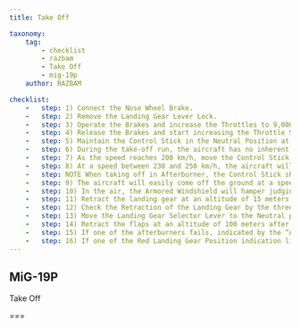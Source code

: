 ```yaml
---
title: Take Off

taxonomy:
    tag:
        - checklist
        - razbam
        - Take Off
        - mig-19p
    author: RAZBAM

checklist:
    -   step: 1) Connect the Nose Wheel Brake.
    -   step: 2) Remove the Landing Gear Lever Lock.
    -   step: 3) Operate the Brakes and increase the Throttles to 9,000-10,000 RPM.
    -   step: 4) Release the Brakes and start increasing the Throttle Setting to Military Power Setting or to Afterburner Setting as necessary.<br />When taking off from a concrete runway at the Military Power Setting and the Flaps in the 15o Take-Off Position, the take-off run will be around 600-650 meters.*<br />When taking off from a concrete runway at the Afterburner Setting with no Flaps deployed, the take-off run is reduced to around 515-520 meters.*<br />* For a clean aircraft<br />NOTE When taking off with 760-liter drop tanks, the take-off run increases by 250 meters.
    -   step: 5) Maintain the Control Stick in the Neutral Position at the beginning of the take-off run. Correct any initial yaw by applying differential braking. As the IAS increases, the Rudder becomes effective to correct any Yawing motion.
    -   step: 6) During the take-off run, the aircraft has no inherent tendency to Ground-Loop. A crosswind of 15 m/s at a 90o angle does not considerably affect the take-off run.
    -   step: 7) As the speed reaches 200 km/h, move the Control Stick backwards to about 2/3 of its travel.
    -   step: 8) At a speed between 230 and 250 km/h, the aircraft will gradually lift the nose wheel off the ground. The pilot needs only to maintain the upper contour of the nose projected against the natural horizon.
    -   step: NOTE When taking off in Afterburner, the Control Stick should be moved slightly more backward than in Military Power to lift the Nose Wheel.
    -   step: 9) The aircraft will easily come off the ground at a speed of 280 +20 km/h with no tendency to ballooning or stalling.
    -   step: 10) In the air, the Armored Windshield will hamper judging the distance from the ground, so use the left side of the Canopy to observe the ground.
    -   step: 11) Retract the landing gear at an altitude of 15 meters. The Landing Gear should be retracted below a speed of 550 km/h, in excess of this speed the retraction process will be too slow, or the Landing Gear may fail to retract. Normal retraction time must be less than 8 seconds.
    -   step: 12) Check the Retraction of the Landing Gear by the three illuminated Red lights and the “Retract Gear” signal going Off on the PPS-1 Panel. The Pilot can also check the three Mechanical Indicators in the upper part of the wing for the Main Landing Gear and to the Left of the Canopy for the Nose Landing Gear.
    -   step: 13) Move the Landing Gear Selector Lever to the Neutral position.
    -   step: 14) Retract the flaps at an altitude of 100 meters after the Landing Gear has been retracted. With flaps at the 15o position, the aircraft will be a little tail heavy. At the start of the retraction, the Pilot will hardly feel the aircraft sinking.<br />WARNING With flaps in 15o, the aircraft should not exceed an IAS of 800 km/h.
    -   step: 15) If one of the afterburners fails, indicated by the “AB” Green Lamp Off and an associated EGT below 500 oC, the Aircraft will Yaw towards the failed afterburner engine. However, this should not complicate the take-off run. The tendency to Yaw to this side should be counteracted with Rudder and differential braking. Once in the airborne, circle the Airbase and land immediately.
    -   step: 16) If one of the Red Landing Gear Position indication lights on the PPS-1 fails to illuminate, disconnect the Afterburner and repeat the Extension and Retraction process while maintaining a speed below 500 km/h. If the light still fails to illuminate, return and land immediately.
---
```


## MiG-19P 
Take Off

===

